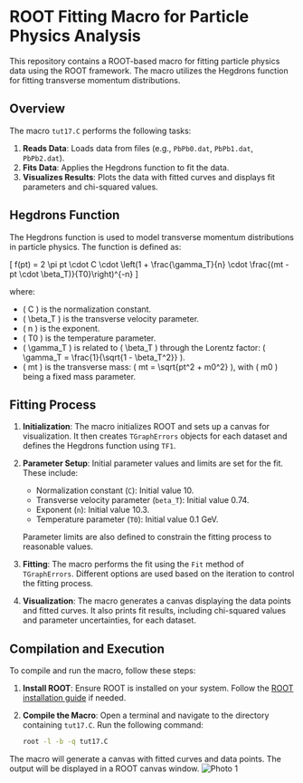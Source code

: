 # ROOT Fitting Macro for Particle Physics Analysis

This repository contains a ROOT-based macro for fitting particle physics data using the ROOT framework. The macro utilizes the Hegdrons function for fitting transverse momentum distributions.

## Overview

The macro `tut17.C` performs the following tasks:

1. **Reads Data**: Loads data from files (e.g., `PbPb0.dat`, `PbPb1.dat`, `PbPb2.dat`).
2. **Fits Data**: Applies the Hegdrons function to fit the data.
3. **Visualizes Results**: Plots the data with fitted curves and displays fit parameters and chi-squared values.

## Hegdrons Function

The Hegdrons function is used to model transverse momentum distributions in particle physics. The function is defined as:

\[ f(pt) = 2 \pi pt \cdot C \cdot \left(1 + \frac{\gamma_T}{n} \cdot \frac{(mt - pt \cdot \beta_T)}{T0}\right)^{-n} \]

where:
- \( C \) is the normalization constant.
- \( \beta_T \) is the transverse velocity parameter.
- \( n \) is the exponent.
- \( T0 \) is the temperature parameter.
- \( \gamma_T \) is related to \( \beta_T \) through the Lorentz factor: \( \gamma_T = \frac{1}{\sqrt{1 - \beta_T^2}} \).
- \( mt \) is the transverse mass: \( mt = \sqrt{pt^2 + m0^2} \), with \( m0 \) being a fixed mass parameter.

## Fitting Process

1. **Initialization**: The macro initializes ROOT and sets up a canvas for visualization. It then creates `TGraphErrors` objects for each dataset and defines the Hegdrons function using `TF1`.

2. **Parameter Setup**: Initial parameter values and limits are set for the fit. These include:
   - Normalization constant (`C`): Initial value 10.
   - Transverse velocity parameter (`beta_T`): Initial value 0.74.
   - Exponent (`n`): Initial value 10.3.
   - Temperature parameter (`T0`): Initial value 0.1 GeV.

   Parameter limits are also defined to constrain the fitting process to reasonable values.

3. **Fitting**: The macro performs the fit using the `Fit` method of `TGraphErrors`. Different options are used based on the iteration to control the fitting process.

4. **Visualization**: The macro generates a canvas displaying the data points and fitted curves. It also prints fit results, including chi-squared values and parameter uncertainties, for each dataset.

## Compilation and Execution

To compile and run the macro, follow these steps:

1. **Install ROOT**: Ensure ROOT is installed on your system. Follow the [ROOT installation guide](https://root.cern/install/) if needed.

2. **Compile the Macro**:
   Open a terminal and navigate to the directory containing `tut17.C`. Run the following command:
   ```bash
   root -l -b -q tut17.C

The macro will generate a canvas with fitted curves and data points. The output will be displayed in a ROOT canvas window.
![Photo 1](https://github.com/user-attachments/assets/920b4ab7-2efe-46d6-b3dc-022191559917)

